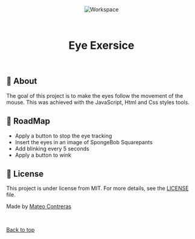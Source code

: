 <div align="center" id="top"> 
  <img src="https://upload.wikimedia.org/wikipedia/commons/6/6f/SpongeBob_eyes.png" alt="Workspace" />

  &#xa0;

  <!-- <a href="https://workspace.netlify.app">Demo</a> -->
</div>

<h1 align="center">Eye Exersice</h1>

<!-- Status -->

<!-- <h4 align="center"> 
	🚧  Workspace 🚀 Under construction...  🚧
</h4> 

<hr> -->


<br>

## :dart: About ##

The goal of this project is to make the eyes follow the movement of the mouse. This was achieved with the JavaScript, Html and Css styles tools.


## :checkered_flag: RoadMap ##

- Apply a button to stop the eye tracking
- Insert the eyes in an image of SpongeBob Squarepants
- Add blinking every 5 seconds
- Apply a button to wink 

## :memo: License ##

This project is under license from MIT. For more details, see the [LICENSE](LICENSE.md) file.


Made by <a href="https://github.com/mantecon1999" target="_blank">Mateo Contreras</a>

&#xa0;

<a href="#top">Back to top</a>
